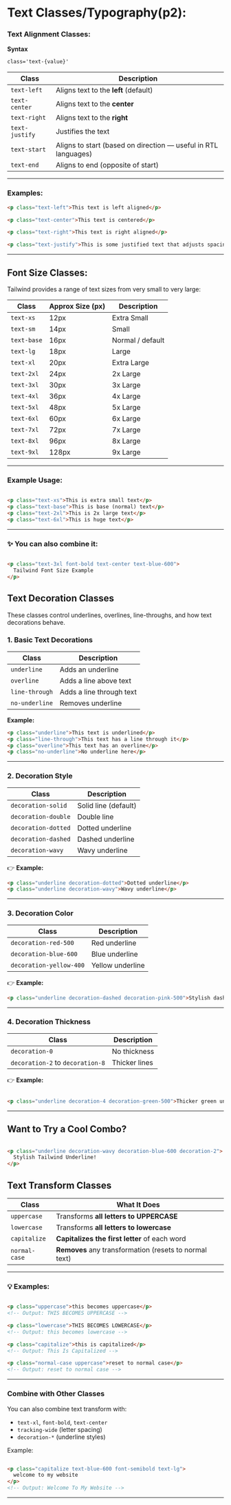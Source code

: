 # Text Classes/Typography(p2):

### **Text Alignment Classes:**

**Syntax**

```css
class='text-{value}'
```

| Class | Description |
| --- | --- |
| `text-left` | Aligns text to the **left** (default) |
| `text-center` | Aligns text to the **center** |
| `text-right` | Aligns text to the **right** |
| `text-justify` | Justifies the text |
| `text-start` | Aligns to start (based on direction — useful in RTL languages) |
| `text-end` | Aligns to end (opposite of start) |

---

### Examples:

```html
<p class="text-left">This text is left aligned</p>

<p class="text-center">This text is centered</p>

<p class="text-right">This text is right aligned</p>

<p class="text-justify">This is some justified text that adjusts spacing to align evenly on both sides of the paragraph box.</p>

```

---

## **Font Size Classes:**

Tailwind provides a range of text sizes from very small to very large:

| Class | Approx Size (px) | Description |
| --- | --- | --- |
| `text-xs` | 12px | Extra Small |
| `text-sm` | 14px | Small |
| `text-base` | 16px | Normal / default |
| `text-lg` | 18px | Large |
| `text-xl` | 20px | Extra Large |
| `text-2xl` | 24px | 2x Large |
| `text-3xl` | 30px | 3x Large |
| `text-4xl` | 36px | 4x Large |
| `text-5xl` | 48px | 5x Large |
| `text-6xl` | 60px | 6x Large |
| `text-7xl` | 72px | 7x Large |
| `text-8xl` | 96px | 8x Large |
| `text-9xl` | 128px | 9x Large |

---

### Example Usage:

```html

<p class="text-xs">This is extra small text</p>
<p class="text-base">This is base (normal) text</p>
<p class="text-2xl">This is 2x large text</p>
<p class="text-6xl">This is huge text</p>

```

---

### ✨ You can also combine it:

```html

<p class="text-3xl font-bold text-center text-blue-600">
  Tailwind Font Size Example
</p>
```

## **Text Decoration Classes**

These classes control underlines, overlines, line-throughs, and how text decorations behave.

### **1. Basic Text Decorations**

| Class | Description |
| --- | --- |
| `underline` | Adds an underline |
| `overline` | Adds a line above text |
| `line-through` | Adds a line through text |
| `no-underline` | Removes underline |

 **Example:**

```html
<p class="underline">This text is underlined</p>
<p class="line-through">This text has a line through it</p>
<p class="overline">This text has an overline</p>
<p class="no-underline">No underline here</p>
```

---

### **2. Decoration Style**

| Class | Description |
| --- | --- |
| `decoration-solid` | Solid line (default) |
| `decoration-double` | Double line |
| `decoration-dotted` | Dotted underline |
| `decoration-dashed` | Dashed underline |
| `decoration-wavy` | Wavy underline |

👉 **Example:**

```html
<p class="underline decoration-dotted">Dotted underline</p>
<p class="underline decoration-wavy">Wavy underline</p>
```

---

### **3. Decoration Color**

| Class | Description |
| --- | --- |
| `decoration-red-500` | Red underline |
| `decoration-blue-600` | Blue underline |
| `decoration-yellow-400` | Yellow underline |

👉 **Example:**

```html
<p class="underline decoration-dashed decoration-pink-500">Stylish dashed pink underline</p>
```

---

### **4. Decoration Thickness**

| Class | Description |
| --- | --- |
| `decoration-0` | No thickness |
| `decoration-2` to `decoration-8` | Thicker lines |

👉 **Example:**

```html

<p class="underline decoration-4 decoration-green-500">Thicker green underline</p>

```

---

## Want to Try a Cool Combo?

```html

<p class="underline decoration-wavy decoration-blue-600 decoration-2">
  Stylish Tailwind Underline!
</p>
```

## **Text Transform Classes**

| Class | What It Does |
| --- | --- |
| `uppercase` | Transforms **all letters to UPPERCASE** |
| `lowercase` | Transforms **all letters to lowercase** |
| `capitalize` | **Capitalizes the first letter** of each word |
| `normal-case` | **Removes** any transformation (resets to normal text) |

---

### 💡 Examples:

```html

<p class="uppercase">this becomes uppercase</p>
<!-- Output: THIS BECOMES UPPERCASE -->

<p class="lowercase">THIS BECOMES LOWERCASE</p>
<!-- Output: this becomes lowercase -->

<p class="capitalize">this is capitalized</p>
<!-- Output: This Is Capitalized -->

<p class="normal-case uppercase">reset to normal case</p>
<!-- Output: reset to normal case -->

```

---

### Combine with Other Classes

You can also combine text transform with:

- `text-xl`, `font-bold`, `text-center`
- `tracking-wide` (letter spacing)
- `decoration-*` (underline styles)

Example:

```html

<p class="capitalize text-blue-600 font-semibold text-lg">
  welcome to my website
</p>
<!-- Output: Welcome To My Website -->

```

---


